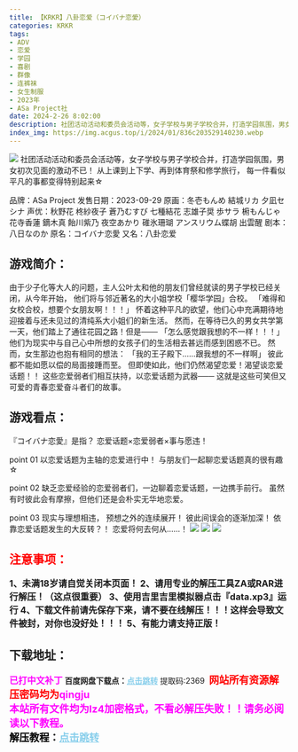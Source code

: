 ```yaml
---
title: 【KRKR】八卦恋爱（コイバナ恋愛）
categories: KRKR
tags:
- ADV
- 恋爱
- 学园
- 喜剧
- 群像
- 连裤袜
- 女生制服
- 2023年
- ASa Project社
date: 2024-2-26 8:02:00
description: 社团活动活动和委员会活动等，女子学校与男子学校合并，打造学园氛围，男女初次见面的激动不已！从上课到上下学、再到体育祭和修学旅行，每一件看似平凡的事都变得特别起来☆
index_img: https://img.acgus.top/i/2024/01/836c203529140230.webp
---
```

![](https://img.acgus.top/i/2024/01/836c203529140230.webp)
社团活动活动和委员会活动等，女子学校与男子学校合并，打造学园氛围，男女初次见面的激动不已！
从上课到上下学、再到体育祭和修学旅行，
每一件看似平凡的事都变得特别起来☆

品牌：ASa Project
发售日期：2023-09-29
原画：冬壱もんめ 結城リカ 夕凪セシナ
声优：秋野花 柊紗夜子 蒼乃むすび 七種結花 志雄子奨 歩サラ 椨もんじゃ 花寺香蓮 鏑木真 飴川紫乃 夜空あかり 碓氷珊瑚 アンスリウム蝶胡 出雲醒
剧本：八日なのか
原名：コイバナ恋愛
又名：八卦恋爱

## 游戏简介：
由于少子化等大人的问题，主人公叶太和他的朋友们曾经就读的男子学校已经关闭，从今年开始，
他们将与邻近著名的大小姐学校「樱华学园」合校。 
「难得和女校合校，想要个女朋友啊！！！」
怀着这种平凡的欲望，他们心中充满期待地迎接着与还未见过的清纯系大小姐们的新生活。
然而，在等待已久的男女共学第一天，他们踏上了通往花园之路！但是───
「怎么感觉跟我想的不一样！！！」
他们为现实中与自己心中所想的女孩子们的生活相去甚远而感到困惑不已。
然而，女生那边也抱有相同的想法：
「我的王子殿下……跟我想的不一样啊」
彼此都不能如愿以偿的局面接踵而至。
但即使如此，他们仍然渴望恋爱！渴望谈恋爱话题！！
这些恋爱弱者们相互扶持，以恋爱话题为武器───
这就是这些可笑但又可爱的青春恋爱奋斗者们的故事。

## 游戏看点：
『コイバナ恋愛』是指？
恋爱话题×恋爱弱者×事与愿违！

point 01
以恋爱话题为主轴的恋爱进行中！
与朋友们一起聊恋爱话题真的很有趣☆

point 02
缺乏恋爱经验的恋爱弱者们，一边聊着恋爱话题，一边携手前行。
虽然有时彼此会有摩擦，但他们还是会朴实无华地恋爱。

point 03
现实与理想相违，
预想之外的连续展开！
彼此间误会的逐渐加深！
依靠恋爱话题发生的大反转？！
恋爱将何去何从……！
![](https://img.acgus.top/i/2024/01/a8477fadbf140241.webp)
![](https://img.acgus.top/i/2024/01/d6c6e0f523140236.webp)
![](https://img.acgus.top/i/2024/01/eb71d15900140233.webp)





## <font color=#FF0000 >注意事项：</font>
<font size=3><b>1、未满18岁请自觉关闭本页面！
2、请用专业的解压工具ZA或RAR进行解压！（这点很重要）
3、使用吉里吉里模拟器点击『data.xp3』运行
4、下载文件前请先保存下来，请不要在线解压！！！这样会导致文件被封，对你也没好处！！！
5、有能力请支持正版！</b></font>

## 下载地址：
<font color=#FF00FF size=3><b>已打中文补丁</b></font>
<b>百度网盘下载点：</b><a href="https://pan.baidu.com/s/1AnU0grlJ23tPOQ2f2C6mrg?pwd=2369" style="color: #87CEEB;"><b>点击跳转</b></a> 提取码:2369
<a style="padding: 0" href="https://post.qingju.org/AD/"><img style="max-width:100%" src="https://img.acgus.top/i/2024/07/478f689b8021d8d499ab43d21acf137a.gif" alt=""></a>
<b><font color=#FF0000 size=4>网站所有资源解压密码均为</b></font><b><font color=#FF00FF size=4>qingju</font><font color=#FF0000 ></font></b><br><b><font color=#FF00FF size=4>本站所有文件均为lz4加密格式，不看必解压失败！！请务必阅读以下教程。</b></font><br><b><font color=#000 size=4>解压教程：</b><a href="https://post.qingju.org/tutorial/000/" style="color: #87CEEB;"><b>点击跳转</b></a>